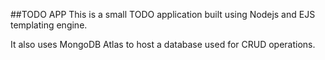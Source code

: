 ##TODO APP
This is a small TODO application built using Nodejs and EJS templating engine.

It also uses MongoDB Atlas to host a database used for CRUD operations.
